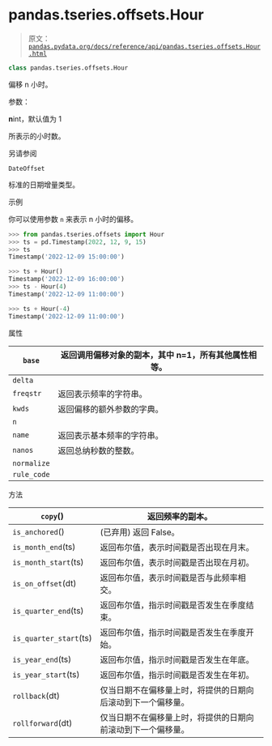 # pandas.tseries.offsets.Hour

> 原文：[`pandas.pydata.org/docs/reference/api/pandas.tseries.offsets.Hour.html`](https://pandas.pydata.org/docs/reference/api/pandas.tseries.offsets.Hour.html)

```py
class pandas.tseries.offsets.Hour
```

偏移 n 小时。

参数：

**n**int，默认值为 1

所表示的小时数。

另请参阅

`DateOffset`

标准的日期增量类型。

示例

你可以使用参数 `n` 来表示 n 小时的偏移。

```py
>>> from pandas.tseries.offsets import Hour
>>> ts = pd.Timestamp(2022, 12, 9, 15)
>>> ts
Timestamp('2022-12-09 15:00:00') 
```

```py
>>> ts + Hour()
Timestamp('2022-12-09 16:00:00')
>>> ts - Hour(4)
Timestamp('2022-12-09 11:00:00') 
```

```py
>>> ts + Hour(-4)
Timestamp('2022-12-09 11:00:00') 
```

属性

| `base` | 返回调用偏移对象的副本，其中 n=1，所有其他属性相等。 |
| --- | --- |
| `delta` |  |
| `freqstr` | 返回表示频率的字符串。 |
| `kwds` | 返回偏移的额外参数的字典。 |
| `n` |  |
| `name` | 返回表示基本频率的字符串。 |
| `nanos` | 返回总纳秒数的整数。 |
| `normalize` |  |
| `rule_code` |  |

方法

| `copy`() | 返回频率的副本。 |
| --- | --- |
| `is_anchored`() | (已弃用) 返回 False。 |
| `is_month_end`(ts) | 返回布尔值，表示时间戳是否出现在月末。 |
| `is_month_start`(ts) | 返回布尔值，表示时间戳是否出现在月初。 |
| `is_on_offset`(dt) | 返回布尔值，表示时间戳是否与此频率相交。 |
| `is_quarter_end`(ts) | 返回布尔值，指示时间戳是否发生在季度结束。 |
| `is_quarter_start`(ts) | 返回布尔值，指示时间戳是否发生在季度开始。 |
| `is_year_end`(ts) | 返回布尔值，指示时间戳是否发生在年底。 |
| `is_year_start`(ts) | 返回布尔值，指示时间戳是否发生在年初。 |
| `rollback`(dt) | 仅当日期不在偏移量上时，将提供的日期向后滚动到下一个偏移量。 |
| `rollforward`(dt) | 仅当日期不在偏移量上时，将提供的日期向前滚动到下一个偏移量。 |
